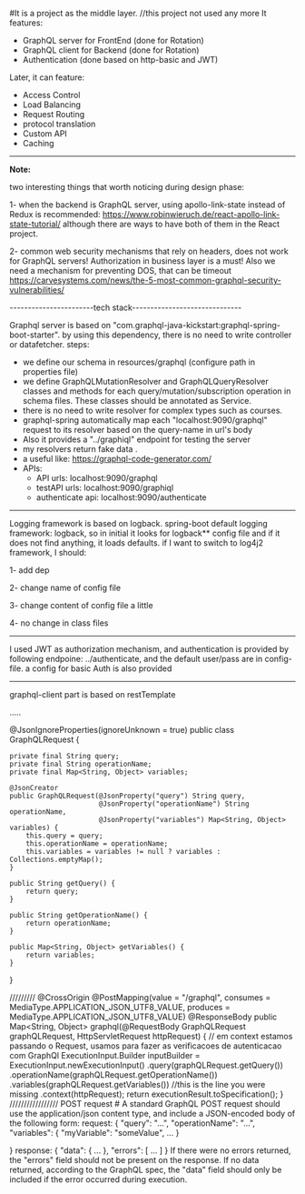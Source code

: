 
#It is a project as the middle layer. //this project not used any more 
It features:
  - GraphQL server for FrontEnd (done for Rotation)
  - GraphQL client for Backend (done for Rotation)
  - Authentication (done based on http-basic and JWT)
 
Later, it can feature:
  - Access Control
  - Load Balancing
  - Request Routing
  - protocol translation
  - Custom API
  - Caching
------------------------------
**Note:** 

two interesting things that worth noticing during design phase:

1- when the backend is GraphQL server, using apollo-link-state instead of Redux is recommended:
https://www.robinwieruch.de/react-apollo-link-state-tutorial/
although there are ways to have both of them in the React project.

2- common web security mechanisms that rely on headers, does not work for GraphQL servers!
Authorization in business layer is a must! Also we need a mechanism for preventing DOS, that can be timeout
https://carvesystems.com/news/the-5-most-common-graphql-security-vulnerabilities/

-----------------------tech stack------------------------------

Graphql server is based on "com.graphql-java-kickstart:graphql-spring-boot-starter". 
by using this dependency, there is no need to write controller or datafetcher. steps:
- we define our schema in resources/graphql (configure path in properties file)
- we define GraphQLMutationResolver and GraphQLQueryResolver classes and methods for
each query/mutation/subscription operation in schema files. These classes should be annotated as Service.
- there is no need to write resolver for complex types such as courses.
- graphql-spring automatically map each "localhost:9090/graphql" request to its resolver based on the query-name 
in url's body
- Also it provides a "../graphiql" endpoint for testing the server
- my resolvers return fake data .
- a useful like: https://graphql-code-generator.com/
- APIs:    
  - API urls:  localhost:9090/graphql
  - testAPI urls: localhost:9090/graphiql
  - authenticate api: localhost:9090/authenticate
-----------------------------------------
Logging framework is based on logback. spring-boot default logging framework: logback, so in initial it looks 
for logback** config file and if it does not find anything, it loads defaults.
if I want to switch to log4j2 framework, I should:

1- add dep

2- change name of config file

3- change content of config file a little

4- no change in class files

-----------------------------------------
I used JWT as authorization mechanism, and authentication is provided by following endpoine:
../authenticate, and the default user/pass are in config-file. 
a config for basic Auth is also provided

-----------------------
graphql-client part is based on restTemplate

.....

@JsonIgnoreProperties(ignoreUnknown = true)
public class GraphQLRequest {

    private final String query;
    private final String operationName;
    private final Map<String, Object> variables;

    @JsonCreator
    public GraphQLRequest(@JsonProperty("query") String query,
                          @JsonProperty("operationName") String operationName,
                          @JsonProperty("variables") Map<String, Object> variables) {
        this.query = query;
        this.operationName = operationName;
        this.variables = variables != null ? variables : Collections.emptyMap();
    }

    public String getQuery() {
        return query;
    }

    public String getOperationName() {
        return operationName;
    }

    public Map<String, Object> getVariables() {
        return variables;
    }
}

/////////
@CrossOrigin
@PostMapping(value = "/graphql", consumes = MediaType.APPLICATION_JSON_UTF8_VALUE, produces = MediaType.APPLICATION_JSON_UTF8_VALUE)
@ResponseBody
public Map<String, Object> graphql(@RequestBody GraphQLRequest graphQLRequest, HttpServletRequest httpRequest) {
    // em context estamos passando o Request, usamos para fazer as verificacoes de autenticacao com GraphQl 
    ExecutionInput.Builder inputBuilder = ExecutionInput.newExecutionInput()
                .query(graphQLRequest.getQuery())
                .operationName(graphQLRequest.getOperationName())
                .variables(graphQLRequest.getVariables()) //this is the line you were missing
                .context(httpRequest);
    return executionResult.toSpecification();
}
/////////////////
POST request #
A standard GraphQL POST request should use the application/json content type, and include a JSON-encoded body of the following form:
request:
{
  "query": "...",
  "operationName": "...",
  "variables": { "myVariable": "someValue", ... }
  
}
response:
{
  "data": { ... },
  "errors": [ ... ]
}
If there were no errors returned,  the "errors" field should not be present on the response. 
 If no data returned, according to the GraphQL spec, 
 the "data" field should only be included if the error occurred during execution.